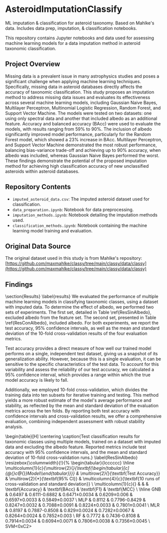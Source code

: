 # AsteroidImputationClassify

ML imputation & classification for asteroid taxonomy. Based on Mahlke's data. Includes data prep, imputation, & classification notebooks.

This repository contains Jupyter notebooks and data used for assessing machine learning models for a data imputation method in asteroid taxonomic classification.

## Project Overview

Missing data is a prevalent issue in many astrophysics studies and poses a significant challenge when applying machine learning techniques. Specifically, missing data in asteroid databases directly affects the accuracy of taxonomic classification. This study proposes an imputation method to address missing data issues and evaluates its effectiveness across several machine learning models, including Gaussian Naive Bayes, Multilayer Perceptron, Multinomial Logistic Regression, Random Forest, and Support Vector Machine. The models were tested on two datasets: one using only spectral data and another that included albedo as an additional feature. Accuracy and balanced accuracy (BAcc) were used to evaluate the models, with results ranging from 59% to 90%. The inclusion of albedo significantly improved model performance, particularly for the Random Forest model, which showed a 23% increase in BAcc. Multilayer Perceptron, and Support Vector Machine demonstrated the most robust performance, balancing bias-variance trade-off and achieving up to 90% accuracy, when albedo was included, whereas Gaussian Naive Bayes performed the worst. These findings demonstrate the potential of the proposed imputation method for achieving high classification accuracy of new unclassified asteroids within asteroid databases.

## Repository Contents

* `imputed_asteroid_data.csv`: The imputed asteroid dataset used for classification.
* `data_preparation.ipynb`: Notebook for data preprocessing.
* `imputation_methods.ipynb`: Notebook detailing the imputation methods used.
* `classification_methods.ipynb`: Notebook containing the machine learning model training and evaluation.

## Original Data Source

The original dataset used in this study is from Mahlke's repository: [https://github.com/maxmahlke/classy/tree/main/classy/data/classy](https://github.com/maxmahlke/classy/tree/main/classy/data/classy)

## Findings

\section{Results}
\label{results}
We evaluated the performance of multiple machine learning models in classifying taxonomic classes, using a dataset with imputed data. To determine the effect of albedo, we performed two sets of experiments. The first set, detailed in Table \ref{ResSinAlbedo}, excluded albedo from the feature set. The second set, presented in Table \ref{ResConAlbedo}, included albedo. For both experiments, we report the test accuracy, 95% confidence intervals, as well as the mean and standard deviation of the 10-fold cross-validation results of the four evaluation metrics.

Test accuracy provides a direct measure of how well our trained model performs on a single, independent test dataset, giving us a snapshot of its generalization ability. However, because this is a single evaluation, it can be sensitive to the specific characteristics of the test data. To account for this variability and assess the reliability of our test accuracy, we calculated a 95% confidence interval, which provides a range within which the true model accuracy is likely to fall.

Additionally, we employed 10-fold cross-validation, which divides the training data into ten subsets for iterative training and testing. This method yields a more robust estimate of the model's average performance and stability, as reflected by the mean and standard deviation of the evaluation metrics across the ten folds. By reporting both test accuracy with confidence intervals and cross-validation results, we offer a comprehensive evaluation, combining independent assessment with robust stability analysis.

\begin{table}[H]
	\centering
	\caption{Test classification results for taxonomic classes using multiple models, trained on a dataset with imputed data and excluding the albedo feature. Reported metrics include test accuracy with 95\% confidence intervals, and the mean and standard deviation of 10-fold cross-validation runs.}
	\label{ResSinAlbedo}
	\resizebox{\columnwidth}{!}{%
		\begin{tabular}{lcccccc}
			\hline
			\multicolumn{1}{c}{\multirow{2}{*}{\textbf{\begin{tabular}[c]{@{}c@{}}Model\\\end{tabular}}}} &
			\multirow{2}{*}{\textbf{Test Accuracy}} &
			\multirow{2}{*}{\textbf{95\% CI}} &
			\multicolumn{4}{c}{\textbf{10 runs of cross-validation and standard deviation}} \\
			\multicolumn{1}{c}{}          &    &            & \textbf{Accuracy} & \textbf{BAcc} & \textbf{F1}  & \textbf{MCC}  \\ \hline
			GNB         & 0.6497 & 0.6111-0.6882 & 0.6471$\pm$0.0034  & 0.6209$\pm$0.006 & 0.6597$\pm$0.0033 & 0.5849$\pm$0.0037 \\
			MLP        & 0.8112 & 0.7796-0.8429 & 0.8247$\pm$0.0032  & 0.7088$\pm$0.0091 & 0.8224$\pm$0.0033 & 0.7801$\pm$0.0041 \\
			MLR & 0.8197 & 0.7887-0.8508 & 0.829$\pm$0.0024   & 0.7282$\pm$0.0067 & 0.8264$\pm$0.0024 & 0.7852$\pm$0.003 \\
			RF              & 0.7772 & 0.7436-0.8108 & 0.7914$\pm$0.0034  & 0.6094$\pm$0.0071 & 0.7806$\pm$0.0038 & 0.7356$\pm$0.0045 \\
			SVM<0xC2>
